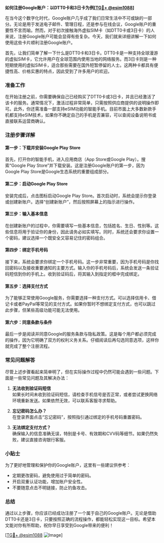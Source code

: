 **如何注册Google账户：以DTT0卡和3日卡为例[[TG💪+ @esim1088](https://t.me/s/esim1088)]**

在当今这个数字化时代，Google账户几乎成了我们日常生活中不可或缺的一部分。无论是用于发送电子邮件、管理日程，还是参与在线会议，Google账户的重要性不言而喻。然而，对于初次接触海外虚拟SIM卡（如DTT0卡或3日卡）的人来说，注册Google账户可能会显得有些复杂。今天，我们就来详细讲解一下如何使用这些卡片顺利注册Google账户。

首先，让我们简单了解一下什么是DTT0卡和3日卡。DTT0卡是一种支持全球漫游的虚拟SIM卡，它允许用户在全球范围内使用当地的网络服务。而3日卡则是一种短期使用的虚拟SIM卡，适合那些需要在国外短暂停留的人士。这两种卡都具有便捷性高、价格实惠的特点，因此受到了许多用户的欢迎。

### 准备工作

在开始注册之前，你需要确保自己已经购买了DTT0卡或3日卡，并且已经激活了该卡的服务。通常情况下，激活过程非常简单，只需按照供应商提供的说明操作即可。此外，你还需准备一部支持eSIM功能的智能手机。目前市面上大多数新款手机都支持eSIM技术，如果你不确定自己的手机是否兼容，可以查阅设备说明书或直接联系运营商确认。

### 注册步骤详解

#### 第一步：下载并安装Google Play Store

首先，打开你的智能手机，进入应用商店（App Store或Google Play）。搜索“Google Play Store”并下载安装。这是注册Google账户的第一步，因为Google Play Store是Google生态系统的重要组成部分。

#### 第二步：启动Google Play Store

安装完成后，点击图标启动Google Play Store。首次启动时，系统会提示你登录或创建新账户。选择“创建新账户”，然后按照屏幕上的指示进行操作。

#### 第三步：输入基本信息

在创建新账户的过程中，你需要填写一些基本信息，包括姓名、生日、性别等。这些信息将用于验证你的身份，因此请务必如实填写。同时，系统还会要求你设置一个密码，建议选择一个既安全又容易记住的密码组合。

#### 第四步：绑定手机号码

接下来，系统会要求你绑定一个手机号码。这一步非常重要，因为手机号码是你找回密码以及接收重要通知的主要方式。输入你的手机号码后，系统会发送一条验证码短信到你的手机上。收到验证码后，将其输入到指定的框中完成绑定。

#### 第五步：选择支付方式

为了能够正常使用Google服务，你需要选择一种支付方式。可以选择信用卡、借记卡或者PayPal等常见的支付方式。如果你暂时不想绑定支付方式，也可以跳过此步骤，但某些高级功能可能无法使用。

#### 第六步：同意条款与条件

最后一步是阅读并同意Google的服务条款与隐私政策。这是每个用户都必须完成的操作，因为它明确了双方的权利义务关系。仔细阅读后再勾选同意选项，这样你就完成了整个注册流程。

### 常见问题解答

尽管上述步骤看起来简单明了，但在实际操作过程中仍然可能会遇到一些问题。下面是一些常见问题及其解决办法：

1. **无法收到验证码短信**  
   如果长时间未收到验证码短信，请检查手机信号是否正常，或者尝试更换网络环境重新发送。如果依然无效，可以联系客服寻求帮助。

2. **忘记密码怎么办？**  
   在登录界面点击“忘记密码”，按照指引通过绑定的手机号码重置密码。

3. **无法绑定支付方式？**  
   确保输入的信息准确无误，特别是卡号、有效期和CVV码等细节。如果仍然失败，建议直接咨询银行客服。

### 小贴士

为了更好地管理和保护你的Google账户，这里有一些建议供参考：
- 定期更改密码，避免使用过于简单的密码。
- 开启双重认证功能，增加账户安全性。
- 不要随意点击不明链接，防止钓鱼攻击。

### 总结

通过以上步骤，你应该已经成功注册了一个属于自己的Google账户。无论是借助DTT0卡还是3日卡，只要按照正确的流程操作，都能轻松实现这一目标。希望本文能对你有所帮助，祝你早日享受到Google带来的便利！

[[TG💪+ @esim1088](https://t.me/s/esim1088) ![Image](https://i.postimg.cc/4NQfJmqS/Snipaste-2025-05-13-00-14-12.png)]
